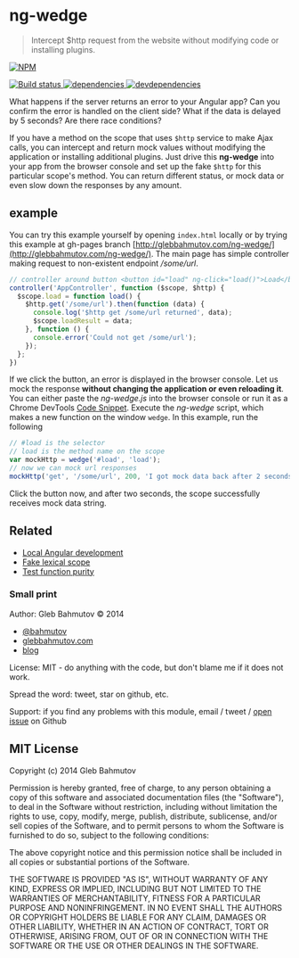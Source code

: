 # ng-wedge

> Intercept $http request from the website without modifying code or installing plugins.

[![NPM][ng-wedge-icon] ][ng-wedge-url]

[![Build status][ng-wedge-ci-image] ][ng-wedge-ci-url]
[![dependencies][ng-wedge-dependencies-image] ][ng-wedge-dependencies-url]
[![devdependencies][ng-wedge-devdependencies-image] ][ng-wedge-devdependencies-url]

What happens if the server returns an error to your Angular app? Can you confirm the error
is handled on the client side? What if the data is delayed by 5 seconds? Are there race
conditions?

If you have a method on the scope that uses `$http` service to make Ajax calls, you can
intercept and return mock values without modifying the application or installing additional
plugins. Just drive this **ng-wedge** into your app from the browser console and set up
the fake `$http` for this particular scope's method. You can return different status, or
mock data or even slow down the responses by any amount.

## example

You can try this example yourself by opening `index.html` locally or by trying this example
at gh-pages branch [http://glebbahmutov.com/ng-wedge/](http://glebbahmutov.com/ng-wedge/). 
The main page has simple controller making request to non-existent endpoint */some/url*.

```js
// controller around button <button id="load" ng-click="load()">Load</button>
controller('AppController', function ($scope, $http) {
  $scope.load = function load() {
    $http.get('/some/url').then(function (data) {
      console.log('$http get /some/url returned', data);
      $scope.loadResult = data;
    }, function () {
      console.error('Could not get /some/url');
    });
  };
})
```

If we click the button, an error is displayed in the browser console.
Let us mock the response **without changing the application or even reloading it**.
You can either paste the *ng-wedge.js* into the browser console or run it as a 
Chrome DevTools [Code Snippet][snippet]. Execute the *ng-wedge* script, which makes
a new function on the window `wedge`. In this example, run the following

```js
// #load is the selector
// load is the method name on the scope
var mockHttp = wedge('#load', 'load');
// now we can mock url responses
mockHttp('get', '/some/url', 200, 'I got mock data back after 2 seconds', 2000);
```

Click the button now, and after two seconds, the scope successfully receives
mock data string.

## Related

* [Local Angular development][local ng]
* [Fake lexical scope][fake]
* [Test function purity][test purity]

### Small print

Author: Gleb Bahmutov &copy; 2014

* [@bahmutov](https://twitter.com/bahmutov)
* [glebbahmutov.com](http://glebbahmutov.com)
* [blog](http://bahmutov.calepin.co/)

License: MIT - do anything with the code, but don't blame me if it does not work.

Spread the word: tweet, star on github, etc.

Support: if you find any problems with this module, email / tweet /
[open issue](https://github.com/bahmutov/ng-wedge/issues) on Github

## MIT License

Copyright (c) 2014 Gleb Bahmutov

Permission is hereby granted, free of charge, to any person
obtaining a copy of this software and associated documentation
files (the "Software"), to deal in the Software without
restriction, including without limitation the rights to use,
copy, modify, merge, publish, distribute, sublicense, and/or sell
copies of the Software, and to permit persons to whom the
Software is furnished to do so, subject to the following
conditions:

The above copyright notice and this permission notice shall be
included in all copies or substantial portions of the Software.

THE SOFTWARE IS PROVIDED "AS IS", WITHOUT WARRANTY OF ANY KIND,
EXPRESS OR IMPLIED, INCLUDING BUT NOT LIMITED TO THE WARRANTIES
OF MERCHANTABILITY, FITNESS FOR A PARTICULAR PURPOSE AND
NONINFRINGEMENT. IN NO EVENT SHALL THE AUTHORS OR COPYRIGHT
HOLDERS BE LIABLE FOR ANY CLAIM, DAMAGES OR OTHER LIABILITY,
WHETHER IN AN ACTION OF CONTRACT, TORT OR OTHERWISE, ARISING
FROM, OUT OF OR IN CONNECTION WITH THE SOFTWARE OR THE USE OR
OTHER DEALINGS IN THE SOFTWARE.

[ng-wedge-icon]: https://nodei.co/npm/ng-wedge.png?downloads=true
[ng-wedge-url]: https://npmjs.org/package/ng-wedge
[ng-wedge-ci-image]: https://travis-ci.org/bahmutov/ng-wedge.png?branch=master
[ng-wedge-ci-url]: https://travis-ci.org/bahmutov/ng-wedge
[ng-wedge-dependencies-image]: https://david-dm.org/bahmutov/ng-wedge.png
[ng-wedge-dependencies-url]: https://david-dm.org/bahmutov/ng-wedge
[ng-wedge-devdependencies-image]: https://david-dm.org/bahmutov/ng-wedge/dev-status.png
[ng-wedge-devdependencies-url]: https://david-dm.org/bahmutov/ng-wedge#info=devDependencies
[fake]: http://bahmutov.calepin.co/faking-lexical-scope.html
[test purity]: http://bahmutov.calepin.co/test-if-a-function-is-pure.html
[local ng]: http://bahmutov.calepin.co/local-angular-development.html
[snippet]: http://bahmutov.calepin.co/chrome-devtools-code-snippets.html
